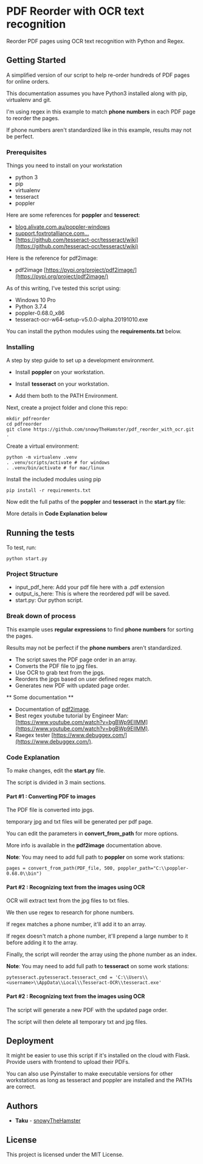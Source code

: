 # PDF Reorder with OCR text recognition

Reorder PDF pages using OCR text recognition with Python and Regex.

## Getting Started

A simplified version of our script to help re-order hundreds of PDF pages for online orders.

This documentation assumes you have Python3 installed along with pip, virtualenv and git.

I'm using regex in this example to match **phone numbers** in each PDF page to reorder the pages.

If phone numbers aren't standardized like in this example, results may not be perfect.

### Prerequisites

Things you need to install on your workstation

- python 3
- pip
- virtualenv
- tesseract
- poppler

Here are some references for **poppler** and **tesserect**:

- [blog.alivate.com.au/poppler-windows](https://blog.alivate.com.au/poppler-windows)
- [support.foxtrotalliance.com...](https://support.foxtrotalliance.com/hc/en-us/articles/360025802252-How-To-Work-With-Poppler-Utility-Library-PDF-Tool)
- [https://github.com/tesseract-ocr/tesseract/wiki](https://github.com/tesseract-ocr/tesseract/wiki)

Here is the reference for pdf2image:
- pdf2image [https://pypi.org/project/pdf2image/](https://pypi.org/project/pdf2image/)

As of this writing, I've tested this script using:

- Windows 10 Pro
- Python 3.7.4
- poppler-0.68.0_x86
- tesseract-ocr-w64-setup-v5.0.0-alpha.20191010.exe

You can install the python modules using the **requirements.txt** below.

### Installing

A step by step guide to set up a development environment.

- Install **poppler** on your workstation.

- Install **tesseract** on your workstation.

- Add them both to the PATH Environment.

Next, create a project folder and clone this repo:

```
mkdir pdfreorder
cd pdfreorder
git clone https://github.com/snowyTheHamster/pdf_reorder_with_ocr.git .
```

Create a virtual environment:

```
python -m virtualenv .venv
. .venv/scripts/activate # for windows
. .venv/bin/activate # for mac/linux
```

Install the included modules using pip

```
pip install -r requirements.txt
```

Now edit the full paths of the **poppler** and **tesseract** in the **start.py** file:

More details in **Code Explanation below**

## Running the tests

To test, run:

```
python start.py
```

### Project Structure

- input_pdf_here: Add your pdf file here with a .pdf extension
- output_is_here: This is where the reordered pdf will be saved.
- start.py: Our python script.

### Break down of process

This example uses **regular expressions** to find **phone numbers** for sorting the pages.

Results may not be perfect if the **phone numbers** aren't standardized.

- The script saves the PDF page order in an array.
- Converts the PDF file to jpg files.
- Use OCR to grab text from the jpgs.
- Reorders the jpgs based on user defined regex match.
- Generates new PDF with updated page order.

** Some documentation **

- Documentation of [pdf2image](https://pypi.org/project/pdf2image/).
- Best regex youtube tutorial by Engineer Man: [https://www.youtube.com/watch?v=bgBWp9EIlMM](https://www.youtube.com/watch?v=bgBWp9EIlMM).
- Raegex tester [https://www.debuggex.com/](https://www.debuggex.com/).

### Code Explanation

To make changes, edit the **start.py** file.

The script is divided in 3 main sections.
 
#### Part #1 : Converting PDF to images 

The PDF file is converted into jpgs.

temporary jpg and txt files will be generated per pdf page.

You can edit the parameters in **convert_from_path** for more options.

More info is available in the **pdf2image** documentation above.

**Note**: You may need to add full path to **poppler** on some work stations:

```
pages = convert_from_path(PDF_file, 500, poppler_path="C:\\poppler-0.68.0\\bin")
```

#### Part #2 : Recognizing text from the images using OCR

OCR will extract text from the jpg files to txt files.

We then use regex to research for phone numbers.

If regex matches a phone number, it'll add it to an array.

If regex doesn't match a phone number, it'll prepend a large number to it before adding it to the array. 

Finally, the script will reorder the array using the phone number as an index.

**Note**: You may need to add full path to **tesseract** on some work stations:

```
pytesseract.pytesseract.tesseract_cmd = 'C:\\Users\\<username>\\AppData\\Local\\Tesseract-OCR\\tesseract.exe'
```

#### Part #2 : Recognizing text from the images using OCR

The script will generate a new PDF with the updated page order.

The script will then delete all temporary txt and jpg files.

## Deployment

It might be easier to use this script if it's installed on the cloud with Flask. Provide users with frontend to upload their PDFs.

You can also use Pyinstaller to make executable versions for other workstations as long as tesseract and poppler are installed and the PATHs are correct.

## Authors

* **Taku** - [snowyTheHamster](https://github.com/snowyTheHamster)

## License

This project is licensed under the MIT License.